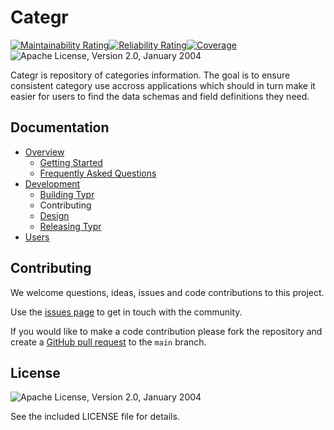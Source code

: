 # Categr
[![Maintainability Rating](https://sonarcloud.io/api/project_badges/measure?project=pallassystems-categr&metric=sqale_rating&token=20ec5386fe426082f9d3914157ef0907c9dc4d49)](https://sonarcloud.io/summary/new_code?id=pallassystems-categr)[![Reliability Rating](https://sonarcloud.io/api/project_badges/measure?project=pallassystems-categr&metric=reliability_rating&token=20ec5386fe426082f9d3914157ef0907c9dc4d49)](https://sonarcloud.io/summary/new_code?id=pallassystems-categr)[![Coverage](https://sonarcloud.io/api/project_badges/measure?project=pallassystems-categr&metric=coverage&token=20ec5386fe426082f9d3914157ef0907c9dc4d49)](https://sonarcloud.io/summary/new_code?id=pallassystems-categr)![Apache License, Version 2.0, January 2004](https://img.shields.io/github/license/apache/maven.svg?label=License)

Categr is repository of categories information. The goal is to ensure consistent category use accross applications which should in turn make it easier for users to find the data schemas and field definitions they need.

## Documentation

* [Overview](./docs/overview/welcome.md)
  * [Getting Started](./docs/overview/getting_started.md)
  * [Frequently Asked Questions](./docs/overview/faq.md)
* [Development](./docs/documentation/developer/index.md)
  * [Building Typr](./docs/developers/technical/building_project.md)
  * Contributing
  * [Design](./docs/documentation/developer/design.md)
  * [Releasing Typr](./docs/developers/technical/release_project.md)
* [Users](./docs/documentation/users/index.md)

## Contributing

We welcome questions, ideas, issues and code contributions to this project.

Use the [issues page](https://github.com/PallasSystems/typr/issues) to get in touch with the community.

If you would like to make a code contribution please fork the repository and create a
[GitHub pull request](https://help.github.com/en/github/collaborating-with-issues-and-pull-requests) to the `main` branch.

## License
![Apache License, Version 2.0, January 2004](https://img.shields.io/github/license/apache/maven.svg?label=License)

See the included LICENSE file for details.

